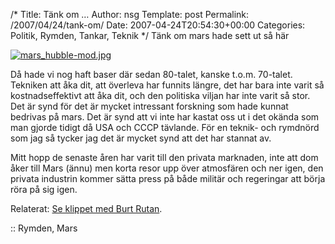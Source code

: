 /*
 Title: Tänk om …
 Author: nsg
 Template: post
 Permalink: /2007/04/24/tank-om/
 Date: 2007-04-24T20:54:30+00:00
 Categories: Politik, Rymden, Tankar, Teknik
*/
Tänk om mars hade sett ut så här

<div class="middle">
  <a href="http://en.wikipedia.org/wiki/Image:Mars_Hubble.jpg"><img id="image401" src="http://junkpile.se/%7Es/wp/wp-content/uploads/2007/04/mars_hubble-mod.jpg" alt="mars_hubble-mod.jpg" /></a>
</div>

Då hade vi nog haft baser där sedan 80-talet, kanske t.o.m. 70-talet. Tekniken att åka dit, att överleva har funnits längre, det har bara inte varit så kostnadseffektivt att åka dit, och den politiska viljan har inte varit så stor. Det är synd för det är mycket intressant forskning som hade kunnat bedrivas på mars. Det är synd att vi inte har kastat oss ut i det okända som man gjorde tidigt då USA och CCCP tävlande. För en teknik- och rymdnörd som jag så tycker jag det är mycket synd att det har stannat av.

Mitt hopp de senaste åren har varit till den privata marknaden, inte att dom åker till Mars (ännu) men korta resor upp över atmosfären och ner igen, den privata industrin kommer sätta press på både militär och regeringar att börja röra på sig igen.

Relaterat: [Se klippet med Burt Rutan][1].

:: Rymden, Mars

<small></small>

 [1]: http://junkpile.se/~s/wp/2007/04/mer-klipp-fran-tedtalks/